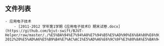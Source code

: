 

## 文件列表

    - 应用电子技术
        - [2011-2012 学年第1学期《应用电子技术Ⅰ》期末试卷.docx](https://github.com/bjut-swift/BJUT-Helper/raw/master/./%E5%BA%94%E7%94%A8%E7%94%B5%E5%AD%90%E6%8A%80%E6%9C%AF/2011-2012%20%E5%AD%A6%E5%B9%B4%E7%AC%AC1%E5%AD%A6%E6%9C%9F%E3%80%8A%E5%BA%94%E7%94%A8%E7%94%B5%E5%AD%90%E6%8A%80%E6%9C%AF%E2%85%A0%E3%80%8B%E6%9C%9F%E6%9C%AB%E8%AF%95%E5%8D%B7.docx)
